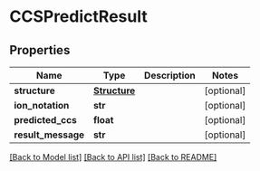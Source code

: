 # CCSPredictResult

## Properties
Name | Type | Description | Notes
------------ | ------------- | ------------- | -------------
**structure** | [**Structure**](Structure.md) |  | [optional] 
**ion_notation** | **str** |  | [optional] 
**predicted_ccs** | **float** |  | [optional] 
**result_message** | **str** |  | [optional] 

[[Back to Model list]](../README.md#documentation-for-models) [[Back to API list]](../README.md#documentation-for-api-endpoints) [[Back to README]](../README.md)

